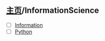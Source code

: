 ## [主页](../README.md)/InformationScience

- [ ] [Information](Information.md)
- [ ] [Python](Python.md)